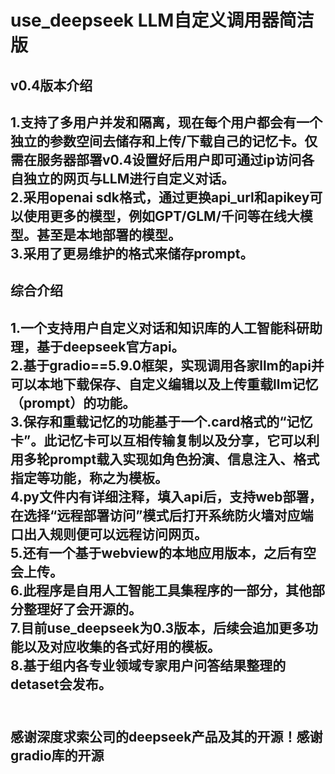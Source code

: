 # use_deepseek LLM自定义调用器简洁版
## v0.4版本介绍
1.支持了多用户并发和隔离，现在每个用户都会有一个独立的参数空间去储存和上传/下载自己的记忆卡。仅需在服务器部署v0.4设置好后用户即可通过ip访问各自独立的网页与LLM进行自定义对话。<br />
2.采用openai sdk格式，通过更换api_url和apikey可以使用更多的模型，例如GPT/GLM/千问等在线大模型。甚至是本地部署的模型。<br />
3.采用了更易维护的格式来储存prompt。<br />
---------------------------------------------------------
## 综合介绍
1.一个支持用户自定义对话和知识库的人工智能科研助理，基于deepseek官方api。<br />
2.基于gradio==5.9.0框架，实现调用各家llm的api并可以本地下载保存、自定义编辑以及上传重载llm记忆（prompt）的功能。<br />
3.保存和重载记忆的功能基于一个.card格式的“记忆卡”。此记忆卡可以互相传输复制以及分享，它可以利用多轮prompt载入实现如角色扮演、信息注入、格式指定等功能，称之为模板。<br />
4.py文件内有详细注释，填入api后，支持web部署，在选择“远程部署访问”模式后打开系统防火墙对应端口出入规则便可以远程访问网页。<br />
5.还有一个基于webview的本地应用版本，之后有空会上传。<br />
6.此程序是自用人工智能工具集程序的一部分，其他部分整理好了会开源的。<br />
7.目前use_deepseek为0.3版本，后续会追加更多功能以及对应收集的各式好用的模板。<br />
8.基于组内各专业领域专家用户问答结果整理的detaset会发布。<br /><br />
---------------------------------------------------------
感谢深度求索公司的deepseek产品及其的开源！感谢gradio库的开源
---------------------------------------------------------
